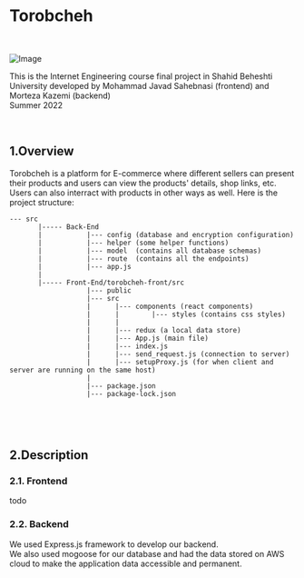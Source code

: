 # Torobcheh
<br/>

![Image](todo)

This is the Internet Engineering course final project in Shahid Beheshti University developed by Mohammad Javad Sahebnasi (frontend) and Morteza Kazemi (backend)   
Summer 2022


<br/>

## 1.Overview


Torobcheh is a platform for E-commerce where different sellers can present their products and users can view the products' details,
shop links, etc. Users can also interract with products in other ways as well. 
Here is the project structure:


```
--- src
       |----- Back-End
       |           |--- config (database and encryption configuration)
       |           |--- helper (some helper functions)
       |           |--- model  (contains all database schemas)
       |           |--- route  (contains all the endpoints)
       |           |--- app.js
       |
       |----- Front-End/torobcheh-front/src
                   |--- public
                   |--- src
                   |      |--- components (react components)
                   |      |        |--- styles (contains css styles)  
                   |      | 
                   |      |--- redux (a local data store)
                   |      |--- App.js (main file)
                   |      |--- index.js
                   |      |--- send_request.js (connection to server)
                   |      |--- setupProxy.js (for when client and server are running on the same host)
                   |       
                   |--- package.json
                   |--- package-lock.json
       
       
```

<br/>

## 2.Description

### 2.1. Frontend

todo



### 2.2. Backend

We used Express.js framework to develop our backend. </br>
We also used mogoose for our database and had the data stored on AWS cloud to make the application data accessible and permanent.

